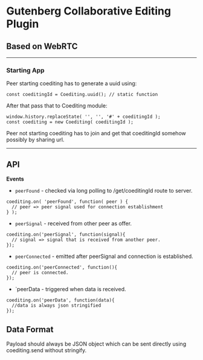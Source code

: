 # Gutenberg Collaborative Editing Plugin
## Based on WebRTC
---

### Starting App
Peer starting coediting has to generate a uuid using:
```
const coeditingId = Coediting.uuid(); // static function
```

After that pass that to Coediting module:

```
window.history.replaceState( '', '', '#' + coeditingId );
const coediting = new Coediting( coeditingId );
```

Peer not starting coediting has to join and get that coeditingId somehow possibly by sharing url.

___

## API

**Events**

* `peerFound` - checked via long polling to /get/coeditingId route to server.
```
coediting.on( 'peerFound', function( peer ) {
  // peer => peer signal used for connection establishment
} );
```

* `peerSignal` - received from other peer as offer.
```
coediting.on('peerSignal', function(signal){
  // signal => signal that is received from another peer.
});
```

* `peerConnected` - emitted after peerSignal and connection is established. 
```
coediting.on('peerConnected', function(){
  // peer is connected.
});
```

* `peerData - triggered when data is received. 
```
coediting.on('peerData', function(data){
  //data is always json stringified
});
```


## Data Format

Payload should always be JSON object which can be sent directly using coediting.send without stringify.


